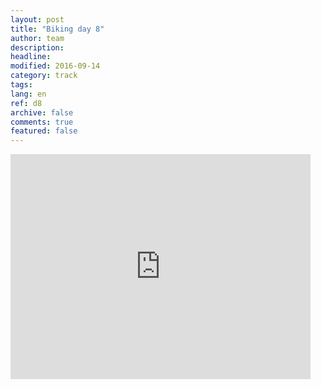 ```yaml
---
layout: post
title: "Biking day 8"
author: team
description: 
headline: 
modified: 2016-09-14
category: track
tags: 
lang: en
ref: d8
archive: false
comments: true
featured: false
---
```

<iframe width="480" height="360" src="http://track-kit.net/maps_s3/?v=embed&track=229810.gpx" frameborder="0" allowfullscreen></iframe>




